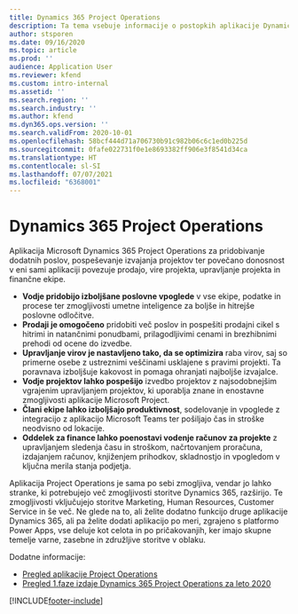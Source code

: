 ```yaml
---
title: Dynamics 365 Project Operations
description: Ta tema vsebuje informacije o postopkih aplikacije Dynamics 365 Project.
author: stsporen
ms.date: 09/16/2020
ms.topic: article
ms.prod: ''
audience: Application User
ms.reviewer: kfend
ms.custom: intro-internal
ms.assetid: ''
ms.search.region: ''
ms.search.industry: ''
ms.author: kfend
ms.dyn365.ops.version: ''
ms.search.validFrom: 2020-10-01
ms.openlocfilehash: 58bcf444d71a706730b91c982b06c6c1ed0b225d
ms.sourcegitcommit: 0fafe022731f0e1e8693382ff906e3f8541d34ca
ms.translationtype: HT
ms.contentlocale: sl-SI
ms.lasthandoff: 07/07/2021
ms.locfileid: "6368001"
---
```

# <a name="dynamics-365-project-operations"></a>Dynamics 365 Project Operations

Aplikacija Microsoft Dynamics 365 Project Operations za pridobivanje dodatnih poslov, pospeševanje izvajanja projektov ter povečano donosnost v eni sami aplikaciji povezuje prodajo, vire projekta, upravljanje projekta in finančne ekipe.

-   **Vodje pridobijo izboljšane poslovne vpoglede** v vse ekipe, podatke in procese ter zmogljivosti umetne inteligence za boljše in hitrejše poslovne odločitve.
-   **Prodaji je omogočeno** pridobiti več poslov in pospešiti prodajni cikel s hitrimi in natančnimi ponudbami, prilagodljivimi cenami in brezhibnimi prehodi od ocene do izvedbe.
-   **Upravljanje virov je nastavljeno tako, da se optimizira** raba virov, saj so primerne osebe z ustreznimi veščinami usklajene s pravimi projekti. Ta poravnava izboljšuje kakovost in pomaga ohranjati najboljše izvajalce.
-   **Vodje projektov lahko pospešijo** izvedbo projektov z najsodobnejšim vgrajenim upravljanjem projektov, ki uporablja znane in enostavne zmogljivosti aplikacije Microsoft Project.
-   **Člani ekipe lahko izboljšajo produktivnost**, sodelovanje in vpoglede z integracijo z aplikacijo Microsoft Teams ter pošiljajo čas in stroške neodvisno od lokacije.
-   **Oddelek za finance lahko poenostavi vodenje računov za projekte** z upravljanjem sledenja času in stroškom, načrtovanjem proračuna, izdajanjem računov, knjiženjem prihodkov, skladnostjo in vpogledom v ključna merila stanja podjetja.

Aplikacija Project Operations je sama po sebi zmogljiva, vendar jo lahko stranke, ki potrebujejo več zmogljivosti storitve Dynamics 365, razširijo. Te zmogljivosti vključujejo storitve Marketing, Human Resources, Customer Service in še več. Ne glede na to, ali želite dodatno funkcijo druge aplikacije Dynamics 365, ali pa želite dodati aplikacijo po meri, zgrajeno s platformo Power Apps, vse deluje kot celota in po pričakovanjih, ker imajo skupne temelje varne, zasebne in združljive storitve v oblaku.

Dodatne informacije:

- [Pregled aplikacije Project Operations](https://dynamics.microsoft.com/en-us/project-operations/overview/)
- [Pregled 1.faze izdaje Dynamics 365 Project Operations za leto 2020](/dynamics365-release-plan/2020wave1/dynamics365-project-operations/)



[!INCLUDE[footer-include](includes/footer-banner.md)]
